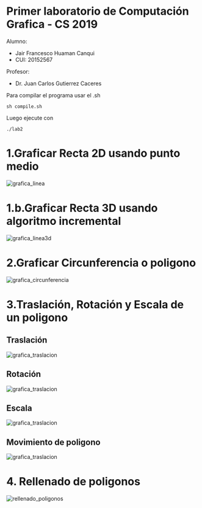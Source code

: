 # Primer laboratorio de Computación Grafica - CS 2019

Alumno:
- Jair Francesco Huaman Canqui
- CUI: 20152567

Profesor: 
- Dr. Juan Carlos Gutierrez Caceres

Para compilar el programa usar el .sh
```
sh compile.sh
```

Luego ejecute con

```
./lab2
```

# 1.Graficar Recta 2D usando punto medio

![grafica_linea](imagenes/grafica_linea.png)

# 1.b.Graficar Recta 3D usando algoritmo incremental

![grafica_linea3d](imagenes/grafico_linea3d.png)

# 2.Graficar Circunferencia o poligono 

![grafica_circunferencia](imagenes/grafica_circulo.png)

# 3.Traslación, Rotación y Escala de un poligono


## Traslación

![grafica_traslacion](imagenes/opengl-traslacion.gif)

## Rotación

![grafica_traslacion](imagenes/opengl-rotacion.gif)

## Escala

![grafica_traslacion](imagenes/opengl-escala.gif)

## Movimiento de poligono

![grafica_traslacion](imagenes/opengl-poligono.gif)



# 4. Rellenado de poligonos

![rellenado_poligonos](imagenes/grafica_rellenadopoligono.png)


